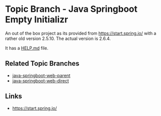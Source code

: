 # Topic Branch - Java Springboot Empty Initializr
An out of the box project as its provided from https://start.spring.io/ with a rather old version 2.5.10.
The actual version is 2.6.4.

It has a [HELP.md](HELP.md) file. 

## Related Topic Branches
* [java-springboot-web-parent](../../tree/java-springboot-web-parent)
* [java-springboot-web-direct](../../tree/java-springboot-web-direct)

## Links
* https://start.spring.io/

